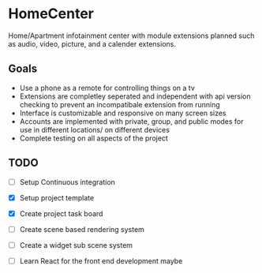 # HomeCenter
Home/Apartment infotainment center with module extensions planned such as audio, video, picture, and a calender extensions.

## Goals
 - Use a phone as a remote for controlling things on a tv
 - Extensions are completley seperated and independent with api version checking to prevent an incompatibale extension from running
 - Interface is customizable and responsive on many screen sizes
 - Accounts are implemented with private, group, and public modes for use in different locations/ on different devices
 - Complete testing on all aspects of the project
 
## TODO
 - [ ] Setup Continuous integration
 - [x] Setup project template
 - [x] Create project task board
 - [ ] Create scene based rendering system
 - [ ] Create a widget sub scene system
 - [ ] Learn React for the front end development maybe

